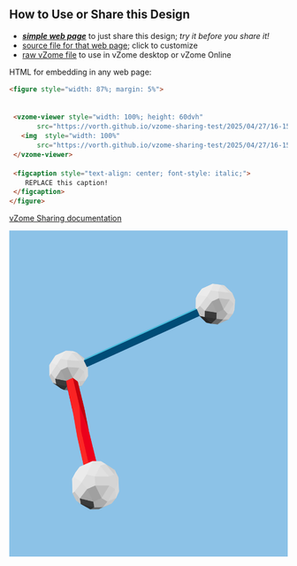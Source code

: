 
## How to Use or Share this Design

 - [***simple web page***](<https://vorth.github.io/vzome-sharing-test/2025/04/27/16-15-38-465Z-testing-image-size/>) to just share this design; *try it before you share it!*
 - [source file for that web page](<https://github.com/vorth/vzome-sharing-test/edit/main/2025/04/27/16-15-38-465Z-testing-image-size/index.md>); click to customize
 - [raw vZome file](<https://raw.githubusercontent.com/vorth/vzome-sharing-test/main/2025/04/27/16-15-38-465Z-testing-image-size/testing-image-size.vZome>) to use in vZome desktop or vZome Online
 
 HTML for embedding in any web page:
 ```html
<figure style="width: 87%; margin: 5%">
  
  
  <vzome-viewer style="width: 100%; height: 60dvh" 
        src="https://vorth.github.io/vzome-sharing-test/2025/04/27/16-15-38-465Z-testing-image-size/testing-image-size.vZome" >
    <img  style="width: 100%"
        src="https://vorth.github.io/vzome-sharing-test/2025/04/27/16-15-38-465Z-testing-image-size/testing-image-size.png" >
  </vzome-viewer>

  <figcaption style="text-align: center; font-style: italic;">
     REPLACE this caption!
  </figcaption>
</figure>

 ```

[vZome Sharing documentation](https://vzome.github.io/vzome/sharing.html#how-it-works)

![Image](<testing-image-size.png>)

